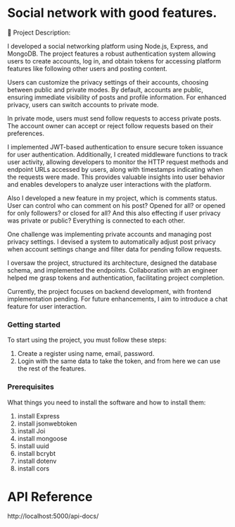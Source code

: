 
# Social network with good features.



🌟 Project Description:

I developed a social networking platform using Node.js, Express, and MongoDB. The project features a robust authentication system allowing users to create accounts, log in, and obtain tokens for accessing platform features like following other users and posting content.

Users can customize the privacy settings of their accounts, choosing between public and private modes. By default, accounts are public, ensuring immediate visibility of posts and profile information. For enhanced privacy, users can switch accounts to private mode.

In private mode, users must send follow requests to access private posts. The account owner can accept or reject follow requests based on their preferences.

I implemented JWT-based authentication to ensure secure token issuance for user authentication. Additionally, I created middleware functions to track user activity, allowing developers to monitor the HTTP request methods and endpoint URLs accessed by users, along with timestamps indicating when the requests were made. This provides valuable insights into user behavior and enables developers to analyze user interactions with the platform.

Also I developed a new feature in my project, which is comments status.
User can control who can comment on his post? Opened for all? or opened for only followers? or closed for all? 
And this also effecting if user privacy was private or public? 
Everything is connected to each other.

One challenge was implementing private accounts and managing post privacy settings. I devised a system to automatically adjust post privacy when account settings change and filter data for pending follow requests.

I oversaw the project, structured its architecture, designed the database schema, and implemented the endpoints. Collaboration with an engineer helped me grasp tokens and authentication, facilitating project completion.

Currently, the project focuses on backend development, with frontend implementation pending. For future enhancements, I aim to introduce a chat feature for user interaction.

### Getting started
To start using the project, you must follow these steps:
1) Create a register using name, email, password.
2) Login with the same data to take the token, and from here we can use the rest of the features.

### Prerequisites
What things you need to install the software and how to install them:
1) install Express
2) install jsonwebtoken
3) install Joi 
4) install mongoose 
5) install uuid
6) install bcrybt
7) install dotenv
8) install cors





# API Reference
http://localhost:5000/api-docs/
